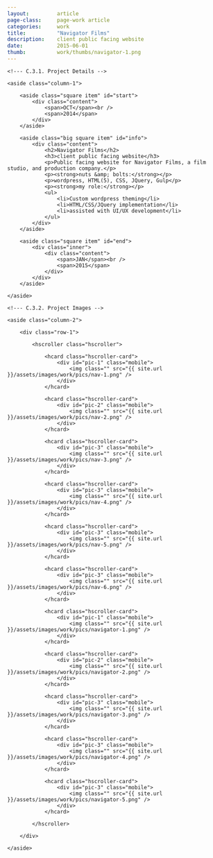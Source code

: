 ```yaml
---
layout: 		article
page-class: 	page-work article
categories: 	work
title:  		"Navigator Films"
description:	client public facing website
date:   		2015-06-01
thumb: 			work/thumbs/navigator-1.png
---
```


<!--- C.3. CONTENT AREA ------------------------------------------------------------------------------------------- --> 

<section class="project" id="navigator">

    <!--- C.3.1. Project Details -->
    
    <aside class="column-1">

        <aside class="square item" id="start">
            <div class="content">
                <span>OCT</span><br />
                <span>2014</span>
            </div>
        </aside>

        <aside class="big square item" id="info">
            <div class="content">
                <h2>Navigator Films</h2>
                <h3>client public facing website</h3>
                <p>Public facing website for Navigator Films, a film studio, and production company.</p>
                <p><strong>nuts &amp; bolts:</strong></p>
                <p>wordpress, HTML(5), CSS, JQuery, Gulp</p>
                <p><strong>my role:</strong></p>
                <ul>
                    <li>Custom wordpress theming</li>
                    <li>HTML/CSS/JQuery implementation</li>
                    <li>assisted with UI/UX development</li>
                </ul>
            </div>    
        </aside>

        <aside class="square item" id="end">
            <div class="inner">
                <div class="content">
                    <span>JAN</span><br />
                    <span>2015</span>
                </div>
            </div>  
        </aside>
    
    </aside>
    
    <!--- C.3.2. Project Images -->
    
    <aside class="column-2">
    
        <div class="row-1">
        
            <hscroller class="hscroller">

                <hcard class="hscroller-card">
                    <div id="pic-1" class="mobile">
                        <img class="" src="{{ site.url }}/assets/images/work/pics/nav-1.png" />
                    </div>
                </hcard>

                <hcard class="hscroller-card">
                    <div id="pic-2" class="mobile">
                        <img class="" src="{{ site.url }}/assets/images/work/pics/nav-2.png" />
                    </div>
                </hcard>

                <hcard class="hscroller-card">
                    <div id="pic-3" class="mobile">
                        <img class="" src="{{ site.url }}/assets/images/work/pics/nav-3.png" />
                    </div>
                </hcard>

                <hcard class="hscroller-card">
                    <div id="pic-3" class="mobile">
                        <img class="" src="{{ site.url }}/assets/images/work/pics/nav-4.png" />
                    </div>
                </hcard>

                <hcard class="hscroller-card">
                    <div id="pic-3" class="mobile">
                        <img class="" src="{{ site.url }}/assets/images/work/pics/nav-5.png" />
                    </div>
                </hcard>

                <hcard class="hscroller-card">
                    <div id="pic-3" class="mobile">
                        <img class="" src="{{ site.url }}/assets/images/work/pics/nav-6.png" />
                    </div>
                </hcard>

                <hcard class="hscroller-card">
                    <div id="pic-1" class="mobile">
                        <img class="" src="{{ site.url }}/assets/images/work/pics/navigator-1.png" />
                    </div>
                </hcard>

                <hcard class="hscroller-card">
                    <div id="pic-2" class="mobile">
                        <img class="" src="{{ site.url }}/assets/images/work/pics/navigator-2.png" />
                    </div>
                </hcard>

                <hcard class="hscroller-card">
                    <div id="pic-3" class="mobile">
                        <img class="" src="{{ site.url }}/assets/images/work/pics/navigator-3.png" />
                    </div>
                </hcard>

                <hcard class="hscroller-card">
                    <div id="pic-3" class="mobile">
                        <img class="" src="{{ site.url }}/assets/images/work/pics/navigator-4.png" />
                    </div>
                </hcard>

                <hcard class="hscroller-card">
                    <div id="pic-3" class="mobile">
                        <img class="" src="{{ site.url }}/assets/images/work/pics/navigator-5.png" />
                    </div>
                </hcard>

            </hscroller>
            
        </div>

    </aside>
    
</section>

<!--- C.3. END --------------------------------------------------------------------------------------------------- --> 

<div class="wrapper"></div>